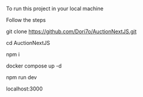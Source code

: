 To run this project in your local machine

Follow the steps 

git clone https://github.com/Dori7o/AuctionNextJS.git

cd AuctionNextJS

npm i

docker compose up -d

npm run dev

localhost:3000
